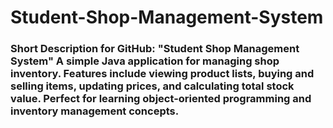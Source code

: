 # Student-Shop-Management-System
### Short Description for GitHub:  **"Student Shop Management System"**   A simple Java application for managing shop inventory. Features include viewing product lists, buying and selling items, updating prices, and calculating total stock value. Perfect for learning object-oriented programming and inventory management concepts.
